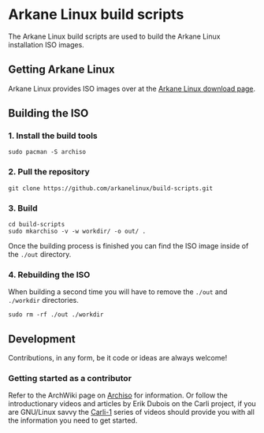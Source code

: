 # Arkane Linux build scripts
The Arkane Linux build scripts are used to build the Arkane Linux installation ISO images.

## Getting Arkane Linux
Arkane Linux provides ISO images over at the [Arkane Linux download page](https://download.arkanelinux.org/).

## Building the ISO
### 1. Install the build tools
```
sudo pacman -S archiso
```
### 2. Pull the repository
```
git clone https://github.com/arkanelinux/build-scripts.git
```
### 3. Build
```
cd build-scripts
sudo mkarchiso -v -w workdir/ -o out/ .
```
Once the building process is finished you can find the ISO image inside of the `./out` directory.
### 4. Rebuilding the ISO
When building a second time you will have to remove the `./out` and `./workdir` directories.
```
sudo rm -rf ./out ./workdir
```

## Development
Contributions, in any form, be it code or ideas are always welcome!
### Getting started as a contributor
Refer to the ArchWiki page on [Archiso](https://wiki.archlinux.org/title/Archiso) for information. Or follow the introductionary videos and articles by Erik Dubois on the Carli project, if you are GNU/Linux savvy the [Carli-1](https://www.arcolinuxiso.com/carli-1/) series of videos should provide you with all the information you need to get started.
